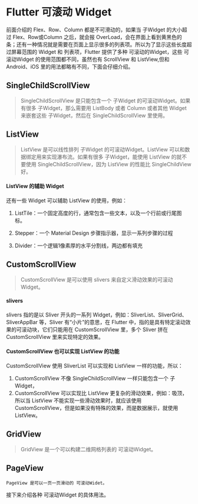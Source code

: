 # Flutter 可滚动 Widget

前面介绍的 Flex、Row、Column 都是不可滑动的，如果当 子Widget 的大小超过 Flex、Row或Column 之后，就会报 OverLoad，会在界面上看到黄黑色的条；还有一种情况就是需要在页面上显示很多的列表项。所以为了显示这些长度超过屏幕范围的 Widget 和 列表项，Flutter 提供了多种 可滚动的Widget，这些 可滚动Widget 的使用范围都不同，虽然也有 ScrollView 和 ListView,但和 Android、iOS 里的用法都略有不同，下面会仔细介绍。

## SingleChildScrollView

> SingleChildScrollView 是只能包含一个 子Widget 的可滚动Widget。如果有很多 子Widget，那么需要用 ListBody 或者 Column 或者其他 Widget 来嵌套这些 子Widget，然后在 SingleChildScrollView 里使用。

## ListView

> ListView 是可以线性排列 子Widget 的可滚动Widget。ListView 可以和数据绑定用来实现瀑布流。如果有很多 子Widget，能使用 ListView 的就不要使用 SingleChildScrollView，因为 ListView 的性能比 SingleChildView 好。

#### ListView 的辅助 Widget

还有一些 Widget 可以辅助 ListView 的使用，例如：

1.  ListTile：一个固定高度的行，通常包含一些文本，以及一个行前或行尾图标。
    
2.  Stepper：一个 Material Design 步骤指示器，显示一系列步骤的过程
    
3.  Divider：一个逻辑1像素厚的水平分割线，两边都有填充
    

## CustomScrollView

> CustomScrollView 是可以使用 slivers 来自定义滑动效果的可滚动Widget。

#### slivers

slivers 指的是以 Sliver 开头的一系列 Widget，例如：SliverList、SliverGrid、SliverAppBar 等，Sliver 有“小片”的意思，在 Flutter 中，指的是具有特定滚动效果的可滚动块，它们只能用在 CustomScrollView 里，多个 Sliver 拼在 CustomScrollView 里来实现特定的效果。

#### CustomScrollView 也可以实现 ListView 的功能

CustomScrollView 使用 SliverList 可以实现和 ListView 一样的功能，所以：

1.  CustomScrollView 不像 SingleChildScrollView 一样只能包含一个 子Widget，
2.  CustomScrollView 可以实现比 ListView 更复杂的滑动效果，例如：吸顶，所以当 ListView 不能实现一些滑动效果时，就应该使用 CustomScrollView，但是如果没有特殊的效果，而是数据展示，就使用 ListView。

## GridView

> GridView 是一个可以构建二维网格列表的 可滚动Widget。

## PageView

```
PageView 是可以一页一页滑动的 可滚动Widet。

```

接下来介绍各种 可滚动Widget 的具体用法。